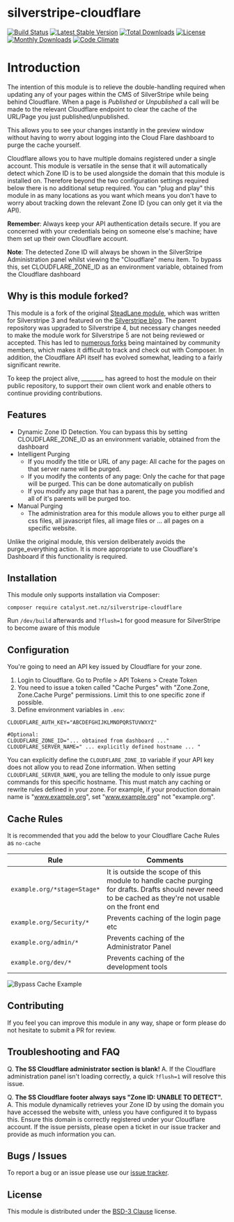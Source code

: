 # silverstripe-cloudflare

[![Build Status](https://travis-ci.org/steadlane/silverstripe-cloudflare.svg?branch=master)](https://travis-ci.org/steadlane/silverstripe-cloudflare) [![Latest Stable Version](https://poser.pugx.org/steadlane/silverstripe-cloudflare/v/stable)](https://packagist.org/packages/steadlane/silverstripe-cloudflare) [![Total Downloads](https://poser.pugx.org/steadlane/silverstripe-cloudflare/downloads)](https://packagist.org/packages/steadlane/silverstripe-cloudflare) [![License](https://poser.pugx.org/steadlane/silverstripe-cloudflare/license)](https://packagist.org/packages/steadlane/silverstripe-cloudflare) [![Monthly Downloads](https://poser.pugx.org/steadlane/silverstripe-cloudflare/d/monthly)](https://packagist.org/packages/steadlane/silverstripe-cloudflare) [![Code Climate](https://codeclimate.com/github/steadlane/silverstripe-cloudflare/badges/gpa.svg)](https://codeclimate.com/github/steadlane/silverstripe-cloudflare)

# Introduction

The intention of this module is to relieve the double-handling required when updating any of your pages within the CMS of SilverStripe while being behind Cloudflare. When a page is _Published_ or _Unpublished_ a call will be made to the relevant Cloudflare endpoint to clear the cache of the URL/Page you just published/unpublished.

This allows you to see your changes instantly in the preview window without having to worry about logging into the Cloud Flare dashboard to purge the cache yourself.

Cloudflare allows you to have multiple domains registered under a single account. This module is versatile in the sense that it will automatically detect which Zone ID is to be used alongside the domain that this module is installed on. Therefore beyond the two configuration settings required below there is no additional setup required. You can "plug and play" this module in as many locations as you want which means you don't have to worry about tracking down the relevant Zone ID (you can only get it via the API).

**Remember**: Always keep your API authentication details secure. If you are concerned with your credentials being on someone else's machine; have them set up their own Cloudflare account.

**Note**: The detected Zone ID will always be shown in the SilverStripe Administration panel whilst viewing the "Cloudflare" menu item. To bypass this, set CLOUDFLARE_ZONE_ID as an environment variable, obtained from the Cloudflare dashboard

## Why is this module forked?

This module is a fork of the original [SteadLane module](https://github.com/steadlane/silverstripe-cloudflare), which was written for Silverstripe 3 and featured on the [Silverstripe blog](https://github.com/steadlane/silverstripe-cloudflare).  The parent repository was upgraded to Silverstripe 4, but necessary changes needed to make the module work for Silverstripe 5 are not being reviewed or accepted.  This has led to [numerous forks](https://github.com/arkhi-digital/silverstripe-cloudflare/forks?include=active&page=1&period=&sort_by=stargazer_counts) being maintained by community members, which makes it difficult to track and check out with Composer.  In addition, the Cloudflare API itself has evolved somewhat, leading to a fairly significant rewrite.

To keep the project alive, ________ has agreed to host the module on their public repository, to support their own client work and enable others to continue providing contributions.

## Features

- Dynamic Zone ID Detection.  You can bypass this by setting CLOUDFLARE_ZONE_ID as an environment variable, obtained from the dashboard
- Intelligent Purging
    - If you modify the title or URL of any page: All cache for the pages on that server name will be purged.
    - If you modify the contents of any page: Only the cache for that page will be purged. This can be done automatically on publish
    - If you modify any page that has a parent, the page you modified and all of it's parents will be purged too.
- Manual Purging
    - The administration area for this module allows you to either purge all css files, all javascript files, all image files or ... all pages on a specific website.

Unlike the original module, this version deliberately avoids the purge_everything action. It is more appropriate to use Cloudflare's Dashboard if this functionality is required.
    
## Installation

This module only supports installation via Composer:

```
composer require catalyst.net.nz/silverstripe-cloudflare
```

Run `/dev/build` afterwards and `?flush=1` for good measure for SilverStripe to become aware of this module

## Configuration

You're going to need an API key issued by Cloudflare for your zone.  

1. Login to Cloudflare.  Go to Profile > API Tokens > Create Token
2. You need to issue a token called "Cache Purges" with "Zone.Zone, Zone.Cache Purge" permissions.  Limit this to one specific zone if possible. 
3. Define environment variables in `.env`:

```
CLOUDFLARE_AUTH_KEY="ABCDEFGHIJKLMNOPQRSTUVWXYZ"

#Optional:
CLOUDFLARE_ZONE_ID="... obtained from dashboard ..."
CLOUDFLARE_SERVER_NAME=" ... explicitly defined hostname ... "
```

You can explicitly define the `CLOUDFLARE_ZONE_ID` variable if your API key does not allow you to read Zone information. When setting `CLOUDFLARE_SERVER_NAME`, you are telling the module to only issue purge commands for this specific hostname. This must match any caching or rewrite rules defined in your zone. For example, if your production domain name is "www.example.org", set "www.example.org" not "example.org".

## Cache Rules
It is recommended that you add the below to your Cloudflare Cache Rules as `no-cache`

| Rule             	            | Comments                                                                                                                                                	|
|-------------------------------|-----------------------------------------------------------------------------------------------------------------------------------------------------------|
| `example.org/*stage=Stage*` 	| It is outside the scope of this module to handle cache purging for drafts. Drafts should never need to be cached as they're not usable on the front end 	|
| `example.org/Security/*`   	| Prevents caching of the login page etc                                                                                                                  	|
| `example.org/admin/*`      	| Prevents caching of the Administrator Panel                                                                                                             	|
| `example.org/dev/*`      	    | Prevents caching of the development tools                                                                                                             	|

![Bypass Cache Example](http://i.imgur.com/s37SJX4.png)

## Contributing

If you feel you can improve this module in any way, shape or form please do not hesitate to submit a PR for review.

## Troubleshooting and FAQ

Q. **The SS Cloudflare administrator section is blank!**
A. If the Cloudflare administration panel isn't loading correctly, a quick `?flush=1` will resolve this issue.

Q. **The SS Cloudflare footer always says "Zone ID: UNABLE TO DETECT".**
A. This module dynamically retrieves your Zone ID by using the domain you have accessed the website with, unless you have configured it to bypass this. Ensure this domain is correctly registered under your Cloudflare account. If the issue persists, please open a ticket in our issue tracker and provide as much information you can.


## Bugs / Issues

To report a bug or an issue please use our [issue tracker](https://github.com/catalyst/silverstripe-cloudflare/issues).

## License

This module is distributed under the [BSD-3 Clause](https://github.com/catalyst/silverstripe-cloudflare/blob/master/LICENSE) license.
